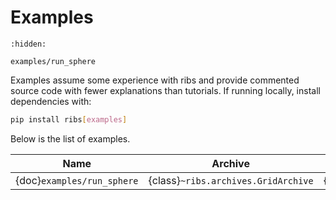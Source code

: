 # Examples

```{toctree}
:hidden:

examples/run_sphere
```

Examples assume some experience with ribs and provide commented source code with
fewer explanations than tutorials. If running locally, install dependencies
with:

```bash
pip install ribs[examples]
```

Below is the list of examples.

| Name                        | Archive                             | Emitter                                 | Optimizer                           |
| --------------------------  | ----------------------------------- | --------------------------------------- | ----------------------------------- |
| {doc}`examples/run_sphere`  | {class}`~ribs.archives.GridArchive` | {class}`~ribs.emitters.GaussianEmitter` | {class}`~ribs.optimizers.Optimizer` |
